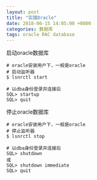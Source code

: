 ```yaml
---
layout: post
title: "实践Oracle"
date: 2018-06-15 14:05:00 +0800
categories: 数据库
tags: oracle RAC database
---
```




启动oracle数据库



```shell
# oracle安装用户下，一般是oracle
# 启动监听器
$ lsnrctl start
```



```shell
# 以dba身份登录并连接后
SQL> startup
SQL> quit
```


停止oracle数据库

```shell
# oracle安装用户下，一般是oracle
# 停止监听器
$ lsnrctl stop
```



```shell
# 以dba身份登录并连接后
SQL> shutdown
或
SQL> shutdown immediate
SQL> quit
```